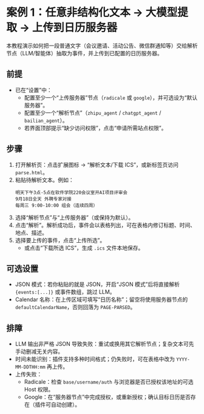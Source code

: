 # 案例 1：任意非结构化文本 → 大模型提取 → 上传到日历服务器

本教程演示如何把一段普通文字（会议邀请、活动公告、微信群通知等）交给解析节点（LLM/智能体）抽取为事件，并上传到已配置的日历服务器。

## 前提
- 已在“设置”中：
  - 配置至少一个“上传服务器”节点（`radicale` 或 `google`），并可选设为“默认服务器”。
  - 配置至少一个“解析节点”（`zhipu_agent` / `chatgpt_agent` / `bailian_agent`）。
  - 若界面顶部提示“缺少访问权限”，点击“申请所需站点权限”。

## 步骤
1. 打开解析页：点击扩展图标 → “解析文本/下载 ICS”，或新标签页访问 `parse.html`。
2. 粘贴待解析文本。例如：
   ```
   明天下午3点-5点在软件学院220会议室开AI项目评审会
   9月18日全天 外聘专家对接
   每周三 9:00-10:00 组会（连续四周）
   ```
3. 选择“解析节点”与“上传服务器”（或保持为默认）。
4. 点击“解析”。解析成功后，事件会以表格列出，可在表格内修订标题、时间、地点、描述。
5. 选择要上传的事件，点击“上传所选”。
   - 或点击“下载所选 ICS”，生成 `.ics` 文件本地保存。

## 可选设置
- JSON 模式：若你粘贴的就是 JSON，开启“JSON 模式”后将直接解析 `{events:[...]}` 或事件数组，跳过 LLM。
- Calendar 名称：在上传区域可填写“日历名称”；留空将使用服务器节点的 `defaultCalendarName`，否则回落为 `PAGE-PARSED`。

## 排障
- LLM 输出非严格 JSON 导致失败：重试或换用其它解析节点；复杂文本可先手动删减无关内容。
- 时间未能识别：插件支持多种时间格式；仍失败时，可在表格中改为 `YYYY-MM-DDTHH:mm` 再上传。
- 上传失败：
  - Radicale：检查 `base/username/auth` 与浏览器是否已授权该地址的可选 Host 权限。
  - Google：在“服务器节点”中完成授权，或重新授权；确认目标日历是否存在（插件可自动创建）。

